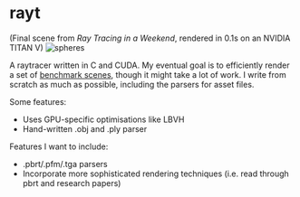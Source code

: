 # rayt

(Final scene from *Ray Tracing in a Weekend*, rendered in 0.1s on an NVIDIA TITAN V)
![spheres](/readme-assets/spheres.jpg)


A raytracer written in C and CUDA. My eventual goal is to efficiently
render a set of [benchmark
scenes](https://benedikt-bitterli.me/resources/), though it might take
a lot of work. I write from scratch as much as possible, including the
parsers for asset files.

Some features:
- Uses GPU-specific optimisations like LBVH
- Hand-written .obj and .ply parser

Features I want to include:
- .pbrt/.pfm/.tga parsers
- Incorporate more sophisticated rendering techniques (i.e. read
  through pbrt and research papers)